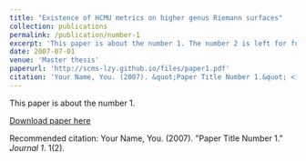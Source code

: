 ```yaml
---
title: "Existence of HCMU metrics on higher genus Riemann surfaces"
collection: publications
permalink: /publication/number-1
excerpt: 'This paper is about the number 1. The number 2 is left for future work.'
date: 2007-07-01
venue: 'Master thesis'
paperurl: 'http://scms-lzy.github.io/files/paper1.pdf'
citation: 'Your Name, You. (2007). &quot;Paper Title Number 1.&quot; <i>Journal 1</i>. 1(1).'
---
```

This paper is about the number 1.

[Download paper here](http://scms-lzy.github.io/files/paper1.pdf)

Recommended citation: Your Name, You. (2007). "Paper Title Number 1." <i>Journal 1</i>. 1(2).
